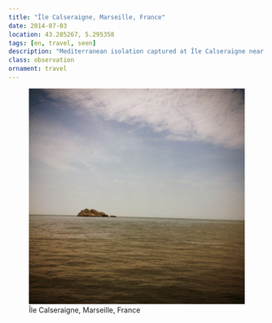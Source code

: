 ```yaml
---
title: "‎⁨Île Calseraigne⁩, ⁨Marseille⁩, ⁨France⁩"
date: 2014-07-03
location: 43.285267, 5.295358
tags: [en, travel, seen]
description: "Mediterranean isolation captured at Île Calseraigne near Marseille, where rocky shores meet the infinite blue of southern France." 
class: observation
ornament: travel
---
```


<figure>
  <img src="/assets/img/2014-07-03-le-calseraigne-marseille-france.jpeg" alt="‎⁨Île Calseraigne⁩, ⁨Marseille⁩, ⁨France⁩">
  <figcaption>‎⁨Île Calseraigne⁩, ⁨Marseille⁩, ⁨France⁩</figcaption>
</figure>
